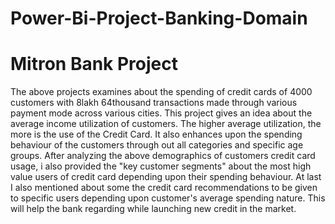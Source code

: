 # Power-Bi-Project-Banking-Domain
# Mitron Bank Project

The above projects examines about the spending of credit cards of 4000 customers with 8lakh 64thousand transactions made through various payment mode across various cities.
This project gives an idea about the average income utilization of customers. The higher average utilization, the more is the use of the Credit Card. It also enhances upon the spending behaviour of the customers through out all categories and specific age groups. After analyzing the above demographics of customers credit card usage, i also provided the "key customer segments" about the most high value users of credit card depending upon their spending behaviour. At last I also mentioned about some the credit card recommendations to be given to specific users depending upon customer's average spending nature. This will help the bank regarding while launching new credit in the market.
